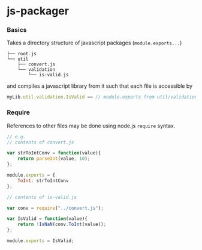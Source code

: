 # js-packager

### Basics
Takes a directory structure of javascript packages (`module.exports...`)
```
├── root.js
└── util
    ├── convert.js
    └── validation
        └── is-valid.js
```

and compiles a javascript library from it such that 
each file is accessible by

```js
myLib.util.validation.IsValid == // module.exports from util/validation/is-valid.js
```

### Require

References to other files may be done using node.js `require` syntax.
```js
// e.g.
// contents of convert.js

var strToIntConv = function(value){
	return parseInt(value, 10);
};

module.exports = {
	ToInt: strToIntConv
};

// contents of is-valid.js 

var conv = require("../convert.js");

var IsValid = function(value){
	return !IsNaN(conv.ToInt(value));
};

module.exports = IsValid;
```
